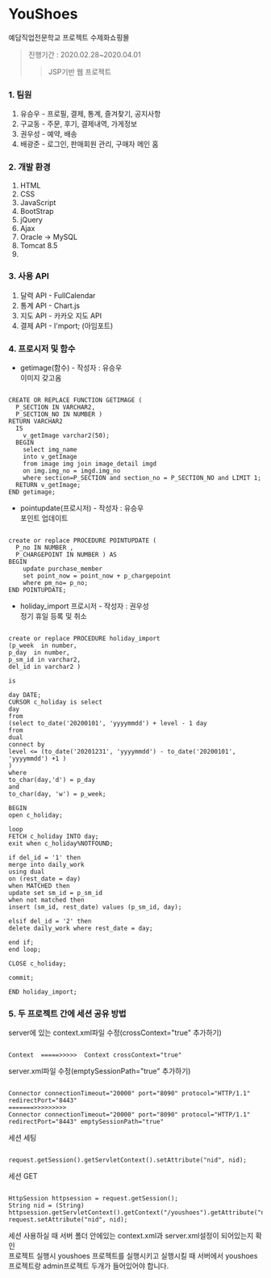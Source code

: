 # YouShoes
예담직업전문학교 프로젝트 수제화쇼핑몰
> 진행기간 : 2020.02.28~2020.04.01
>> JSP기반 웹 프로젝트

### 1. 팀원
1. 유승우 - 프로필, 결제, 통계, 즐겨찾기, 공지사항 
2. 구교동 - 주문, 후기, 결제내역, 가게정보
3. 권우성 - 예약, 배송 
4. 배광준 - 로그인, 판매회원 관리, 구매자 메인 홈


### 2. 개발 환경
1. HTML
2. CSS
3. JavaScript
4. BootStrap
5. jQuery
6. Ajax
7. Oracle -> MySQL
8. Tomcat 8.5
9. 


### 3. 사용 API
1. 달력 API - FullCalendar
2. 통계 API - Chart.js
3. 지도 API - 카카오 지도 API 
4. 결제 API - I'mport; (아임포트)  

### 4. 프로시저 및 함수
* getimage(함수) - 작성자 : 유승우   
이미지 갖고옴
<pre><code>
CREATE OR REPLACE FUNCTION GETIMAGE (
  P_SECTION IN VARCHAR2, 
  P_SECTION_NO IN NUMBER ) 
RETURN VARCHAR2
  IS
    v_getImage varchar2(50);
  BEGIN  
    select img_name 
    into v_getImage 
    from image img join image_detail imgd 
    on img.img_no = imgd.img_no 
    where section=P_SECTION and section_no = P_SECTION_NO and LIMIT 1;
  RETURN v_getImage;
END getimage;
</code></pre>

* pointupdate(프로시저) - 작성자 : 유승우   
포인트 업데이트 
<pre><code>
create or replace PROCEDURE POINTUPDATE (
  P_no IN NUMBER , 
  P_CHARGEPOINT IN NUMBER ) AS
BEGIN
    update purchase_member 
    set point_now = point_now + p_chargepoint
    where pm_no= p_no;     
END POINTUPDATE;
</code></pre>

* holiday_import 프로시저 - 작성자 : 권우성   
정기 휴일 등록 및 취소
<pre><code>
create or replace PROCEDURE holiday_import
(p_week  in number,
p_day  in number,
p_sm_id in varchar2,
del_id in varchar2 )

is

day DATE;
CURSOR c_holiday is select 
day
from
(select to_date('20200101', 'yyyymmdd') + level - 1 day
from
dual
connect by 
level <= (to_date('20201231', 'yyyymmdd') - to_date('20200101', 'yyyymmdd') +1 )
)
where
to_char(day,'d') = p_day
and
to_char(day, 'w') = p_week;

BEGIN
open c_holiday;

loop
FETCH c_holiday INTO day;
exit when c_holiday%NOTFOUND;

if del_id = '1' then 
merge into daily_work
using dual
on (rest_date = day)
when MATCHED then
update set sm_id = p_sm_id
when not matched then
insert (sm_id, rest_date) values (p_sm_id, day);

elsif del_id = '2' then
delete daily_work where rest_date = day;

end if;
end loop;

CLOSE c_holiday;

commit;

END holiday_import;
</code></pre>

### 5. 두 프로젝트 간에 세션 공유 방법   
server에 있는 context.xml파일 수정(crossContext="true" 추가하기)    
<pre><code>
Context  =====>>>>>  Context crossContext="true"
</code></pre>    

server.xml파일 수정(emptySessionPath="true" 추가하기)
<pre><code>
Connector connectionTimeout="20000" port="8090" protocol="HTTP/1.1" redirectPort="8443"      
=======>>>>>>>>>         
Connector connectionTimeout="20000" port="8090" protocol="HTTP/1.1" redirectPort="8443" emptySessionPath="true"           
</code></pre>     

세션 세팅
<pre><code>
request.getSession().getServletContext().setAttribute("nid", nid);    
</code></pre>

세션 GET
<pre><code>
HttpSession httpsession = request.getSession();
String nid = (String) httpsession.getServletContext().getContext("/youshoes").getAttribute("nid");	
request.setAttribute("nid", nid);
</code></pre>

세션 사용하실 때 서버 폴더 안에있는 context.xml과 server.xml설정이 되어있는지 확인         
프로젝트 실행시 youshoes 프로젝트를 실행시키고 실행시킬 때 서버에서 youshoes프로젝트랑 admin프로젝트 두개가 들어있어야 합니다.


